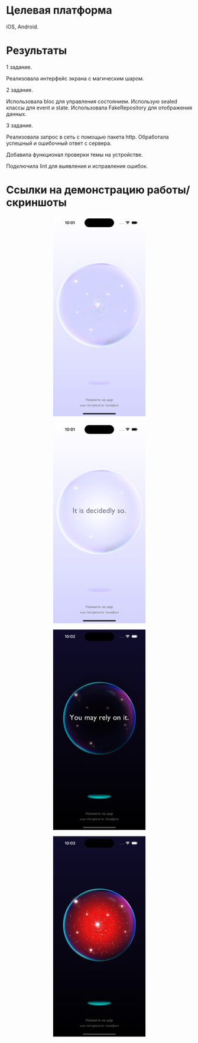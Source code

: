 # Целевая платформа

iOS, Android.

# Результаты

1 задание.

Реализовала интерфейс экрана с магическим шаром.

2 задание.

Использовала bloc для управления состоянием.
Использую sealed классы для event и state.
Использовала FakeRepository для отображения данных.

3 задание.

Реализовала запрос в сеть с помощью пакета http.
Обработала успешный и ошибочный ответ с сервера.

Добавила функционал проверки темы на устройстве.

Подключила lint для выявления и исправления ошибок.

# Ссылки на демонстрацию работы/скриншоты

 <p align="center"><img src="https://github.com/tanyachernysheva/surf-flutter-study-jam-4/blob/main/docs/assets/init_state.png" width="250"></p>

<p align="center"><img src="https://github.com/tanyachernysheva/surf-flutter-study-jam-4/blob/main/docs/assets/light_result.png" width="250"></p>

<p align="center"><img src="https://github.com/tanyachernysheva/surf-flutter-study-jam-4/blob/main/docs/assets/dark_result.png" width="250"></p>

<p align="center"><img src="https://github.com/tanyachernysheva/surf-flutter-study-jam-4/blob/main/docs/assets/dark_error.png" width="250"></p>

